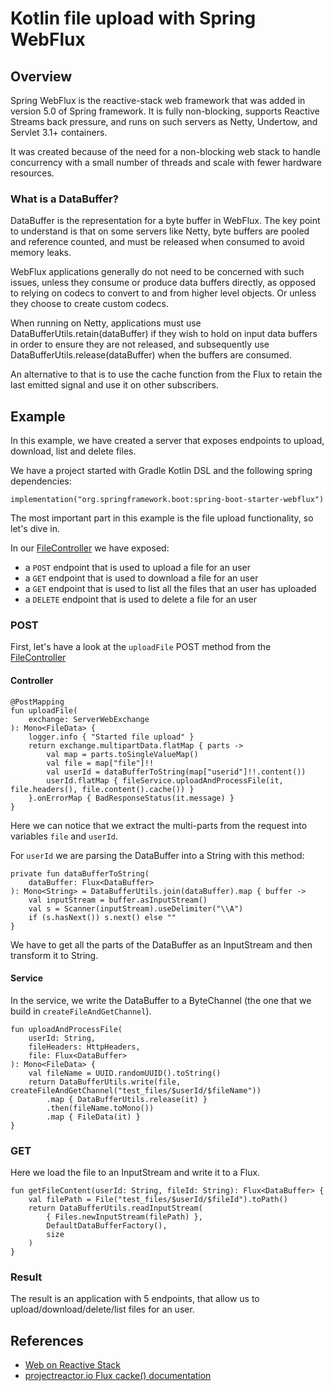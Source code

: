 # Kotlin file upload with Spring WebFlux

## Overview
Spring WebFlux is the reactive-stack web framework that was added in version 5.0 of Spring framework. 
It is fully non-blocking, supports Reactive Streams back pressure, and runs on such servers as Netty, Undertow, and Servlet 3.1+ containers.

It was created because of the need for a non-blocking web stack to handle concurrency with a small number of threads 
and scale with fewer hardware resources.

### What is a DataBuffer?
DataBuffer is the representation for a byte buffer in WebFlux. 
The key point to understand is that on some servers like Netty, byte buffers are pooled and reference counted, 
and must be released when consumed to avoid memory leaks.

WebFlux applications generally do not need to be concerned with such issues, unless they consume or produce data buffers directly, 
as opposed to relying on codecs to convert to and from higher level objects. Or unless they choose to create custom codecs. 

When running on Netty, applications must use DataBufferUtils.retain(dataBuffer) if they wish to hold on input data buffers 
in order to ensure they are not released, and subsequently use DataBufferUtils.release(dataBuffer) when the buffers are consumed.

An alternative to that is to use the cache function from the Flux to retain the last emitted signal and use it on other subscribers.

## Example
In this example, we have created a server that exposes endpoints to upload, download, list and delete files.

We have a project started with Gradle Kotlin DSL and the following spring dependencies:
```
implementation("org.springframework.boot:spring-boot-starter-webflux")
```

The most important part in this example is the file upload functionality, so let's dive in.

In our [FileController](src/main/kotlin/com/example/controller/FileController.kt) we have exposed:
  - a `POST` endpoint that is used to upload a file for an user
  - a `GET` endpoint that is used to download a file for an user
  - a `GET` endpoint that is used to list all the files that an user has uploaded
  - a `DELETE` endpoint that is used to delete a file for an user

### POST
First, let's have a look at the `uploadFile` POST method from the [FileController](src/main/kotlin/com/example/controller/FileController.kt)

#### Controller
```
@PostMapping
fun uploadFile(
    exchange: ServerWebExchange
): Mono<FileData> {
    logger.info { "Started file upload" }
    return exchange.multipartData.flatMap { parts ->
        val map = parts.toSingleValueMap()
        val file = map["file"]!!
        val userId = dataBufferToString(map["userid"]!!.content())
        userId.flatMap { fileService.uploadAndProcessFile(it, file.headers(), file.content().cache()) }
    }.onErrorMap { BadResponseStatus(it.message) }
}
```
Here we can notice that we extract the multi-parts from the request into variables `file` and `userId`.

For `userId` we are parsing the DataBuffer into a String with this method:
```
private fun dataBufferToString(
    dataBuffer: Flux<DataBuffer>
): Mono<String> = DataBufferUtils.join(dataBuffer).map { buffer ->
    val inputStream = buffer.asInputStream()
    val s = Scanner(inputStream).useDelimiter("\\A")
    if (s.hasNext()) s.next() else ""
}
```
We have to get all the parts of the DataBuffer as an InputStream and then transform it to String.

#### Service
In the service, we write the DataBuffer to a ByteChannel (the one that we build in `createFileAndGetChannel`).
```
fun uploadAndProcessFile(
    userId: String,
    fileHeaders: HttpHeaders,
    file: Flux<DataBuffer>
): Mono<FileData> {
    val fileName = UUID.randomUUID().toString()
    return DataBufferUtils.write(file, createFileAndGetChannel("test_files/$userId/$fileName"))
        .map { DataBufferUtils.release(it) }
        .then(fileName.toMono())
        .map { FileData(it) }
}
```

### GET
Here we load the file to an InputStream and write it to a Flux<DataBuffer>.
```
fun getFileContent(userId: String, fileId: String): Flux<DataBuffer> {
    val filePath = File("test_files/$userId/$fileId").toPath()
    return DataBufferUtils.readInputStream(
        { Files.newInputStream(filePath) },
        DefaultDataBufferFactory(),
        size
    )
}
```

### Result
The result is an application with 5 endpoints, that allow us to upload/download/delete/list files for an user.

## References
* [Web on Reactive Stack](https://docs.spring.io/spring/docs/current/spring-framework-reference/web-reactive.html)
* [projectreactor.io Flux cacke() documentation](https://projectreactor.io/docs/core/release/api/reactor/core/publisher/Flux.html#cache--)